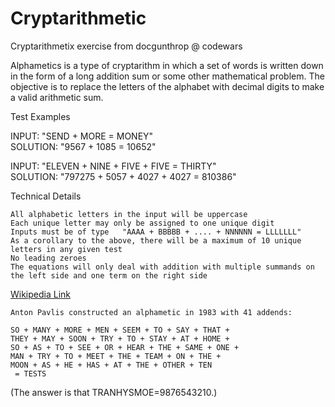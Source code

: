 # Cryptarithmetic

Cryptarithmetix exercise from docgunthrop @ codewars


Alphametics is a type of cryptarithm in which a set of words is written down in the form of a long 
addition sum or some other mathematical problem. The objective is to replace the letters of the alphabet 
with decimal digits to make a valid arithmetic sum.

Test Examples

INPUT: "SEND + MORE = MONEY"   
SOLUTION: "9567 + 1085 = 10652"

        

INPUT: "ELEVEN + NINE + FIVE + FIVE = THIRTY"  
SOLUTION: "797275 + 5057 + 4027 + 4027 = 810386"

        



Technical Details

    All alphabetic letters in the input will be uppercase
    Each unique letter may only be assigned to one unique digit
    Inputs must be of type   "AAAA + BBBBB + .... + NNNNNN = LLLLLLL"
    As a corollary to the above, there will be a maximum of 10 unique letters in any given test
    No leading zeroes
    The equations will only deal with addition with multiple summands on the left side and one term on the right side
    
    
   [Wikipedia Link](https://en.wikipedia.org/wiki/Verbal_arithmetic) 
    
    
    Anton Pavlis constructed an alphametic in 1983 with 41 addends:

    SO + MANY + MORE + MEN + SEEM + TO + SAY + THAT +
    THEY + MAY + SOON + TRY + TO + STAY + AT + HOME +
    SO + AS + TO + SEE + OR + HEAR + THE + SAME + ONE +
    MAN + TRY + TO + MEET + THE + TEAM + ON + THE +
    MOON + AS + HE + HAS + AT + THE + OTHER + TEN
     = TESTS

(The answer is that TRANHYSMOE=9876543210.)
